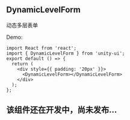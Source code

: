 ## DynamicLevelForm

动态多层表单

Demo:

```tsx
import React from 'react';
import { DynamicLevelForm } from 'unity-ui';
export default () => {
  return (
    <div style={{ padding: '20px' }}>
      <DynamicLevelForm></DynamicLevelForm>
    </div>
  );
};
```

## 该组件还在开发中，尚未发布...
